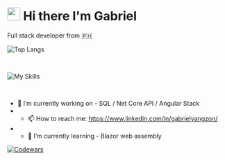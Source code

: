                                                           
# <img src="https://raw.githubusercontent.com/iampavangandhi/iampavangandhi/master/gifs/Hi.gif" width="30px">  Hi there I'm Gabriel
Full stack developer from 🇵🇭



![Top Langs](https://github-readme-stats.vercel.app/api/top-langs/?username=gabrielyangzon&theme=tokyonight&show_icons=true&layout=compact)

<p>&nbsp;</p>

![My Skills](https://skillicons.dev/icons?i=js,typescript,cs,html,css,angular,react,nodejs,dotnet&theme=dark&perline=3)

<p>&nbsp;</p>

- 🔭 I’m currently working on - SQL / Net Core API / Angular Stack
- - 📫 How to reach me: https://www.linkedin.com/in/gabrielyangzon/
- - 🌱 I’m currently learning - Blazor web assembly

[![Codewars](https://www.codewars.com/users/gabrielyangzon/badges/small)](https://www.codewars.com/users/gabrielyangzon)

<!--
**gabrielyangzon/gabrielyangzon** is a ✨ _special_ ✨ repository because its `README.md` (this file) appears on your GitHub profile.

Here are some ideas to get you started:


- 🌱 I’m currently learning ...
- 👯 I’m looking to collaborate on ...
- 🤔 I’m looking for help with ...
- 💬 Ask me about ...

- 😄 Pronouns: ...
- ⚡ Fun fact: ...
-->
